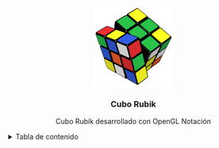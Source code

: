 <!-- -*- coding: iso-8859-1 -*- -->

<div align="center">
  <a href="#">
    <img src="assets/icon.png" alt="Rubik" width="160" height="160">
  </a>

  <h3 align="center">Cubo Rubik</h3>

  <p align="center">
    Cubo Rubik desarrollado con OpenGL Notación
  </p>
</div>


<!-- TABLE OF CONTENTS -->
<details>
  <summary>Tabla de contenido</summary>
  <ol>
    <li><a href="#usage">Notación del cubo de Rubik</a></li>
    <li><a href="#roadmap">Roadmap</a></li>
    <li><a href="#contributing">Contributing</a></li>
    <li><a href="#license">License</a></li>
    <li><a href="#contact">Contact</a></li>
    <li><a href="#acknowledgments">Acknowledgments</a></li>
  </ol>
</details>

